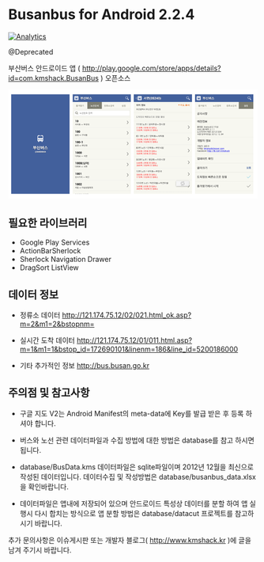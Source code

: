 Busanbus for Android 2.2.4
========
[![Analytics](https://ga-beacon.appspot.com/UA-51734472-2/BusanBus/readme)](https://github.com/kmshack/busanbus-android)


@Deprecated 

부산버스 안드로이드 앱 ( http://play.google.com/store/apps/details?id=com.kmshack.BusanBus ) 
오픈소스

![busanbus screens](screens.png)

필요한 라이브러리
-----

- Google Play Services
- ActionBarSherlock  
- Sherlock Navigation Drawer
- DragSort ListView


데이터 정보
-----

- 정류소 데이터 http://121.174.75.12/02/021.html_ok.asp?m=2&m1=2&bstopnm=

- 실시간 도착 데이터 http://121.174.75.12/01/011.html.asp?m=1&m1=1&bstop_id=172690101&linenm=186&line_id=5200186000

- 기타 추가적인 정보 http://bus.busan.go.kr


주의점 및 참고사항
-----

 - 구글 지도 V2는 Android Manifest의 meta-data에 Key를 발급 받은 후 등록 하셔야 합니다.

 - 버스와 노선 관련 데이터파일과 수집 방법에 대한 방법은 database를 참고 하시면 됩니다.

 - database/BusData.kms 데이터파일은 sqlite파일이며 2012년 12월을 최신으로 작성된 데이터입니다. 데이터수집 및 작성방법은 database/busanbus_data.xlsx을 확인바랍니다.

 - 데이터파일은 앱내에 저장되어 있으며 안드로이드 특성상 데이터를 분할 하여 앱 실행시 다시 합치는 방식으로 앱 분할 방법은 database/datacut 프로젝트를 참고하시기 바랍니다.


추가 문의사항은 이슈게시판 또는 개발자 블로그( http://www.kmshack.kr )에 글을 남겨 주기시 바랍니다.

